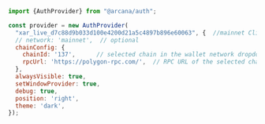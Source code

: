 ```js hl_lines="1 3-5"
import {AuthProvider} from "@arcana/auth";

const provider = new AuthProvider(
  "xar_live_d7c88d9b033d100e4200d21a5c4897b896e60063", {  //mainnet Client ID
  // network: 'mainnet',  // optional
  chainConfig: {
    chainId: '137',      // selected chain in the wallet network dropdown UI
    rpcUrl: 'https://polygon-rpc.com/',  // RPC URL of the selected chain in the wallet network dropdown UI
  },
  alwaysVisible: true,
  setWindowProvider: true,
  debug: true,
  position: 'right',
  theme: 'dark',
});
```

<!--
!!! an-note "`network` parameter"

      As of release v1.0.4 of the {{config.extra.arcana.sdk_name}}, it is not required to set the `network` parameter anymore.  Depending on which {{config.extra.arcana.app_address}} is specified (Testnet ID, Mainnet ID), the appropriate network is selected automatically.

-->